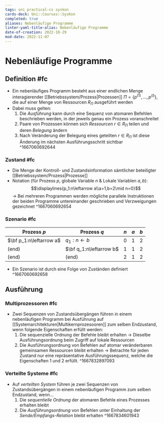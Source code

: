 ```yaml
---
tags: uni practical-cs syskon
cards-deck: Uni::Courses::SysKon
completed: true
aliases: Nebenläufige Programme
linter-yaml-title-alias: Nebenläufige Programme
date-of-creation: 2022-10-29
mod-date: 2022-11-07
---
```


# Nebenläufige Programme

## Definition #fc
- Ein nebenläufiges Programm besteht aus einer endlichen Menge interagierender [[Betriebssystem/Prozess|Prozessen]] $\Pi=\{p^{(1)},\dots,p^{(l)}\}$, die auf einer Menge von Ressourcen $R_\Pi$ ausgeführt werden
- Dabei muss gelten:
	1. Die *Ausführung* kann durch eine Sequenz von atomaren Befehlen beschrieben werden, in der jeweils genau ein Prozess voranschreitet
	2. Paare von Prozessen können sich *Ressourcen* $r\in R_\Pi$ teilen und deren *Belegung* ändern
	3. Nach Veränderung der Belegung eines geteilten $r\in R_\Pi$ ist diese Änderung im nächsten Ausführungsschritt sichtbar
^1667060692644

### Zustand #fc
- Die Menge der Kontroll- und Zustandsinformation sämtlicher beteiligter [[Betriebssystem/Prozess|Prozesse]]
- Notation (für Prozess $p,$ globale Variable $n$ & Lokale Variablen $a,b$): $$\displaylines{p_1:n\leftarrow a\\a=1,b=2\mid n=0}$$
	→ Bei mehreren Programmen werden mögliche parallele Instruktionen der beiden Programme untereinander geschrieben und Verzweigungen gezeichnet
^1667060692654

### Szenario #fc
| Prozess $p$             | Prozess $q$             | $n$ | $a$ | $b$ |
| ----------------------- | ----------------------- | --- | --- | --- |
| $\bf p_1:n\leftarrow a$ | $q_1:n\leftarrow b$     | 0   | 1   | 2   |
| (end)                   | $\bf q_1:n\leftarrow b$ | 1   | 1   | 2   |
| (end)                   | (end)                   | 2   | 1   | 2   |
- Ein Szenario ist durch eine Folge von Zuständen definiert
^1667060692658

## Ausführung

### Multiprozessoren #fc
- Zwei Sequenzen von Zustandsübergängen führen in einem nebenläufigen Programm bei Ausführung auf [[Systemarchitekturen|Multikernprozesooren]] zum selben Endzustand, wenn folgende Eigenschaften erfüllt werden:
	1. Die sequenzielle Ordnung der Befehle bleibt erhalten
		 → Dieselbe Ausführungsordnung beim Zugriff auf lokale Ressourcen
	2. Die Ausführungsordnung von Befehlen auf atomar veränderbaren gemeinsamen Ressourcen bleibt erhalten
	→ Betrachte für jeden Zustand nur eine repräsentative Ausführungssequenz, welche die Eigenschaften 1 und 2 erfüllt.
^1667832897093

### Verteilte Systeme #fc
- Auf *verteilten System* führen je zwei Sequenzen von Zustandsübergängen in einem nebenläufigen Programm zum selben Endzustand, wenn…
	1. Die *sequentielle Ordnung* der atomaren Befehle eines Prozesses erhalten bleibt
	2. Die *Ausführungsordnung* von Befehlen unter Einhaltung der *Sende/Empfangs-Relation* bleibt erhalten
^1667834601943
